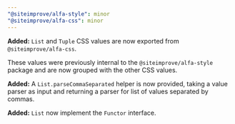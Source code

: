 ```yaml
---
"@siteimprove/alfa-style": minor
"@siteimprove/alfa-css": minor
---
```


**Added:** `List` and `Tuple` CSS values are now exported from `@siteimprove/alfa-css`.

These values were previously internal to the `@siteimprove/alfa-style` package and are now grouped with the other CSS values.

**Added:** A `List.parseCommaSeparated` helper is now provided, taking a value parser as input and returning a parser for list of values separated by commas.

**Added:** `List` now implement the `Functor` interface.
